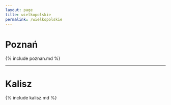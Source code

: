 ```yaml
---
layout: page
title: wielkopolskie
permalink: /wielkopolskie
---
```


# Poznań

{% include poznan.md %}

---

# Kalisz

{% include kalisz.md %}

